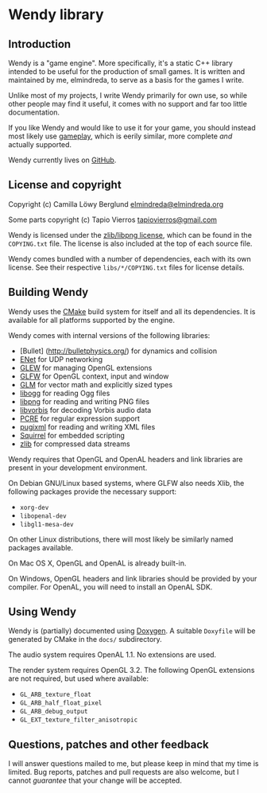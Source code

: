 Wendy library
=============

Introduction
------------

Wendy is a "game engine".  More specifically, it's a static C++ library intended
to be useful for the production of small games.  It is written and maintained by
me, elmindreda, to serve as a basis for the games I write.

Unlike most of my projects, I write Wendy primarily for own use, so while other
people may find it useful, it comes with no support and far too little
documentation.

If you like Wendy and would like to use it for your game, you should instead
most likely use [gameplay](http://www.gameplay3d.org/), which is eerily similar,
more complete _and_ actually supported.

Wendy currently lives on [GitHub](https://github.com/elmindreda/Wendy).


License and copyright
---------------------

Copyright (c) Camilla Löwy Berglund <elmindreda@elmindreda.org>

Some parts copyright (c) Tapio Vierros <tapiovierros@gmail.com>

Wendy is licensed under the
[zlib/libpng license](http://opensource.org/licenses/Zlib), which can be found
in the `COPYING.txt` file.  The license is also included at the top of each
source file.

Wendy comes bundled with a number of dependencies, each with its own license.
See their respective `libs/*/COPYING.txt` files for license details.


Building Wendy
--------------

Wendy uses the [CMake](http://www.cmake.org/) build system for itself and all
its dependencies.  It is available for all platforms supported by the engine.

Wendy comes with internal versions of the following libraries:

*   [Bullet] (http://bulletphysics.org/) for dynamics and collision
*   [ENet](http://enet.bespin.org/) for UDP networking
*   [GLEW](http://glew.sourceforge.net/) for managing OpenGL extensions
*   [GLFW](http://www.glfw.org/) for OpenGL context, input and window
*   [GLM](http://glm.g-truc.net/) for vector math and explicitly sized types
*   [libogg](http://www.xiph.org/ogg/) for reading Ogg files
*   [libpng](http://www.libpng.org/) for reading and writing PNG files
*   [libvorbis](http://xiph.org/vorbis/) for decoding Vorbis audio data
*   [PCRE](http://www.pcre.org/) for regular expression support
*   [pugixml](http://pugixml.org/) for reading and writing XML files
*   [Squirrel](http://squirrel-lang.org/) for embedded scripting
*   [zlib](http://zlib.net/) for compressed data streams

Wendy requires that OpenGL and OpenAL headers and link libraries are present in
your development environment.

On Debian GNU/Linux based systems, where GLFW also needs Xlib, the following
packages provide the necessary support:

*   `xorg-dev`
*   `libopenal-dev`
*   `libgl1-mesa-dev`

On other Linux distributions, there will most likely be similarly named packages
available.

On Mac OS X, OpenGL and OpenAL is already built-in.

On Windows, OpenGL headers and link libraries should be provided by your
compiler.  For OpenAL, you will need to install an OpenAL SDK.


Using Wendy
-----------

Wendy is (partially) documented using [Doxygen](http://www.doxygen.org/).
A suitable `Doxyfile` will be generated by CMake in the `docs/` subdirectory.

The audio system requires OpenAL 1.1.  No extensions are used.

The render system requires OpenGL 3.2.  The following OpenGL extensions are not
required, but used where available:

*   `GL_ARB_texture_float`
*   `GL_ARB_half_float_pixel`
*   `GL_ARB_debug_output`
*   `GL_EXT_texture_filter_anisotropic`


Questions, patches and other feedback
-------------------------------------

I will answer questions mailed to me, but please keep in mind that my time is
limited.  Bug reports, patches and pull requests are also welcome, but I cannot
_guarantee_ that your change will be accepted.

